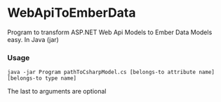 # WebApiToEmberData
Program to transform ASP.NET Web Api Models to Ember Data Models easy. In Java (jar)

### Usage
``` java -jar Program pathToCsharpModel.cs [belongs-to attribute name] [belongs-to type name] ```

The last to arguments are optional


